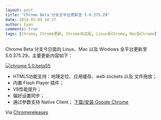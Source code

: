 ```yaml
---
layout: post
title: "Chrome Beta 分支全平台更新至 5.0.375.29"
date: 2010-05-05 10:37
author: Eyon
comments: true
tags: [Chrome, Chrome更新, Chrome测试版, Linux版Chrome, Mac版Chrome]
---
```

Chrome Beta 分支今日面向 Linux、Mac 以及 Windows 全平台更新至5.0.375.29，主要更新内容如下：

<a href="http://img.chromi.org/2010/05/chrome-5.0.beta55.jpg">![](http://img.chromi.org/2010/05/chrome-5.0.beta55.jpg "chrome 5.0.beta55")</a>


*   HTML5功能支持：地理定位、应用缓存、web sockets 以及 文件拖放；
*   内置 Flash Player 插件；
*   V8性能提升；
*   偏好设置同步；
*   通过参数支持 Native Client；
[下载/安装 Google Chrome](http://www.chromi.org/chromedownload)

Via [Chromereleases](http://googlechromereleases.blogspot.com/2010/05/beta-channel-update.html)
